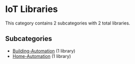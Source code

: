 # IoT Libraries

This category contains 2 subcategories with 2 total libraries.

## Subcategories

- [Building-Automation](Building-Automation.md) (1 library)
- [Home-Automation](Home-Automation.md) (1 library)
